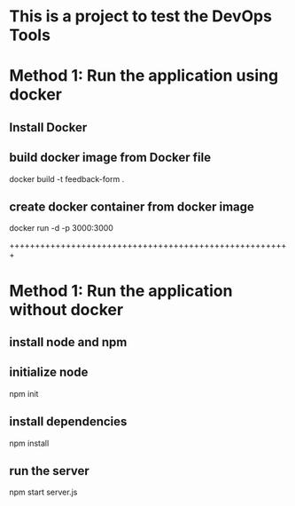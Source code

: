 # This is a project to test the DevOps Tools

# Method 1: Run the application using docker

## Install Docker 
## build docker image from Docker file
docker build -t feedback-form .

## create docker container from docker image
docker run -d -p 3000:3000

+++++++++++++++++++++++++++++++++++++++++++++++++++++++

# Method 1: Run the application without docker

## install node and npm
## initialize node
npm init

## install dependencies
npm install

## run the server
npm start server.js
